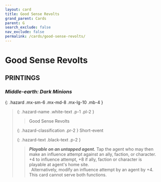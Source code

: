 ```yaml
---
layout: card
title: Good Sense Revolts
grand_parent: Cards
parent: G
search_exclude: false
nav_exclude: false
permalink: /cards/good-sense-revolts/
---
```


# Good Sense Revolts


## PRINTINGS


### _Middle-earth: Dark Minions_

{: .hazard .mx-sm-6 .mx-md-8 .mx-lg-10 .mb-4 }
> {: .hazard-name .white-text .p-1 .pl-2 }
> > <div class="hazard-mp"></div>
> > <div class="card-name">Good Sense Revolts</div>
>
> {: .hazard-classification .pr-2 }
> Short-event
>
> {: .hazard-text .black-text .p-2 }
> > ***Playable on an untapped agent.*** Tap the agent who may then make an influence attempt against an ally, faction, or character. +4 to influence attempt, +8 if ally, faction or character is playable at agent's home site. <br>&ensp;Alternatively, modify an influence attempt by an agent by +4. This card cannot serve both functions. 
>
